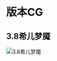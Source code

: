 # 版本CG

## 3.8希儿梦魇

![3.8&#x5E0C;&#x513F;&#x68A6;&#x9B47;](../../.gitbook/assets/3.8-xi-er-meng-yan-.png)



